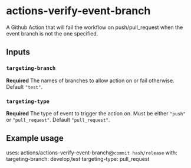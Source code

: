 # actions-verify-event-branch

A Github Action that will fail the workflow on push/pull_request when the event branch is not the one specified.

## Inputs

### `targeting-branch`

**Required** The names of branches to allow action on or fail otherwise. Default `"test"`.

### `targeting-type`

**Required** The type of event to trigger the action on. Must be either `"push"` or `"pull_request"`. Default `"pull_request"`.

## Example usage

uses: actions/actions-verify-event-branch@`commit hash/release`
with:
  targeting-branch: develop,test
  targeting-type: pull_request
